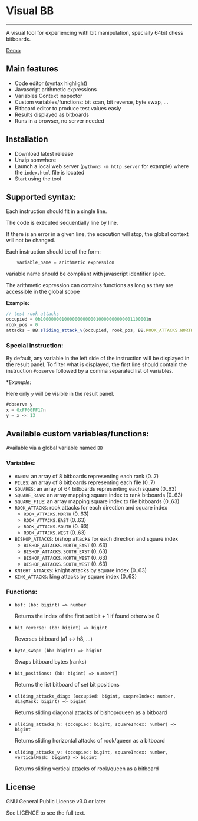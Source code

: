 # Visual BB
------------


A visual tool for experiencing with bit manipulation, specially 64bit chess bitboards.

[Demo](https://nnajm.github.io/visual-bb/)

## Main features

- Code editor (syntax highlight) 
- Javascript arithmetic expressions
- Variables Context inspector
- Custom variables/functions: bit scan, bit reverse, byte swap, ...
- Bitboard editor to produce test values easly
- Results displayed as bitboards
- Runs in a browser, no server needed

## Installation

- Download latest release
- Unzip somwhere
- Launch a local web server (`python3 -m http.server` for example) where the `index.html` file is located
- Start using the tool

## Supported syntax:

Each instruction should fit in a single line.

The code is executed sequentially line by line.

If there is an error in a given line, the execution will stop, the global context will not be changed.

Each instruction should be of the form:

```javascript
    variable_name = arithmetic expression
```

variable name should be compliant with javascript identifier spec.

The arithmetic expression can contains functions as long as they are accessible in the global scope

**Example:**

```javascript
// test rook attacks
occupied = 0b10000000100000000000010000000000001100001n
rook_pos = 0
attacks = BB.sliding_attack_v(occupied, rook_pos, BB.ROOK_ATTACKS.NORTH[rook_pos])
```

### Special instruction:

By default, any variable in the left side of the instruction will be displayed in the result panel.
To filter what is displayed, the first line should contain the instruction `#observe` followed by a comma separated list of variables.

**Example*:

Here only `y` will be visible in the result panel.

```javascript
#observe y
x = 0xFF00FF17n
y = x << 13
```


## Available custom variables/functions:

Available via a global variable named `BB`

### Variables:

- `RANKS`: an array of 8 bitboards representing each rank (0..7)
- `FILES`: an array of 8 bitboards representing each file (0..7)
- `SQUARES`: an array of 64 bitboards representing each square (0..63)
- `SQUARE_RANK`: an array mapping square index to rank bitboards (0..63)
- `SQUARE_FILE`: an array mapping square index to file bitboards (0..63)
- `ROOK_ATTACKS`: rook attacks for each direction and square index
    - `ROOK_ATTACKS.NORTH` (0..63)
    - `ROOK_ATTACKS.EAST` (0..63)
    - `ROOK_ATTACKS.SOUTH` (0..63)
    - `ROOK_ATTACKS.WEST` (0..63)
- `BISHOP_ATTACKS`: bishop attacks for each direction and square index
    - `BISHOP_ATTACKS.NORTH_EAST` (0..63)
    - `BISHOP_ATTACKS.SOUTH_EAST` (0..63)
    - `BISHOP_ATTACKS.NORTH_WEST` (0..63)
    - `BISHOP_ATTACKS.SOUTH_WEST` (0..63)
- `KNIGHT_ATTACKS`: knight attacks by square index (0..63)
- `KING_ATTACKS`: king attacks by square index (0..63)

### Functions:

- `bsf: (bb: bigint) => number`

    Returns the index of the first set bit + 1 if found otherwise 0

- `bit_reverse: (bb: bigint) => bigint`

    Reverses bitboard (a1 <-> h8, ...)

- `byte_swap: (bb: bigint) => bigint`

    Swaps bitboard bytes (ranks)

- `bit_positions: (bb: bigint) => number[]`

    Returns the list bitboard of set bit positions

- `sliding_attacks_diag: (occupied: bigint, suqareIndex: number, diagMask: bigint) => bigint`

    Returns sliding diagonal attacks of bishop/queen as a bitboard

- `sliding_attacks_h: (occupied: bigint, squareIndex: number) => bigint`

    Returns sliding horizontal attacks of rook/queen as a bitboard

- `sliding_attacks_v: (occupied: bigint, squareIndex: number, verticalMask: bigint) => bigint`

    Returns sliding vertical attacks of rook/queen as a bitboard


## License

GNU General Public License v3.0 or later

See LICENCE to see the full text.

